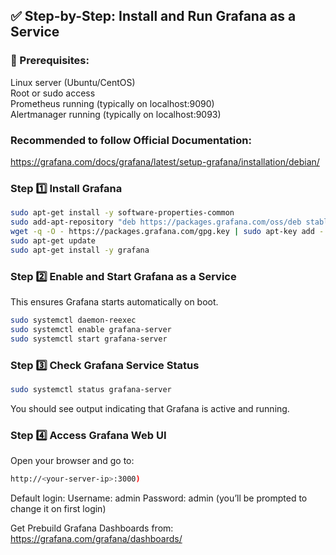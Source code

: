 ## ✅ Step-by-Step: Install and Run Grafana as a Service  

### 🧱 Prerequisites:
Linux server (Ubuntu/CentOS)  
Root or sudo access  
Prometheus running (typically on localhost:9090)  
Alertmanager running (typically on localhost:9093)  

### Recommended to follow Official Documentation:
https://grafana.com/docs/grafana/latest/setup-grafana/installation/debian/  

### Step 1️⃣ Install Grafana
```sh
sudo apt-get install -y software-properties-common
sudo add-apt-repository "deb https://packages.grafana.com/oss/deb stable main"
wget -q -O - https://packages.grafana.com/gpg.key | sudo apt-key add -
sudo apt-get update
sudo apt-get install -y grafana
```

### Step 2️⃣ Enable and Start Grafana as a Service

This ensures Grafana starts automatically on boot.
```sh
sudo systemctl daemon-reexec
sudo systemctl enable grafana-server
sudo systemctl start grafana-server
```

### Step 3️⃣ Check Grafana Service Status

```sh
sudo systemctl status grafana-server
```
You should see output indicating that Grafana is active and running.

### Step 4️⃣ Access Grafana Web UI
Open your browser and go to:
```sh
http://<your-server-ip>:3000)
```

Default login:
Username: admin
Password: admin (you’ll be prompted to change it on first login)

Get Prebuild Grafana Dashboards from:
https://grafana.com/grafana/dashboards/



